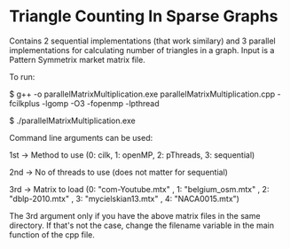# Triangle Counting In Sparse Graphs

Contains 2 sequential implementations (that work similary) and 3 parallel implementations for calculating number of triangles in a graph.
Input is a Pattern Symmetrix market matrix file.

To run:

$ g++ -o parallelMatrixMultiplication.exe parallelMatrixMultiplication.cpp  -fcilkplus -lgomp -O3 -fopenmp -lpthread

$ ./parallelMatrixMultiplication.exe

Command line arguments can be used:

1st -> Method to use (0: cilk, 1: openMP, 2: pThreads, 3: sequential)

2nd -> No of threads to use (does not matter for sequential)

3rd -> Matrix to load	(0: "com-Youtube.mtx" , 1: "belgium_osm.mtx" , 2: "dblp-2010.mtx" , 3: "mycielskian13.mtx" , 4: "NACA0015.mtx")

The 3rd argument only if you have the above matrix files in the same directory. If that's not the case, change the filename variable in the main function of the cpp file.

